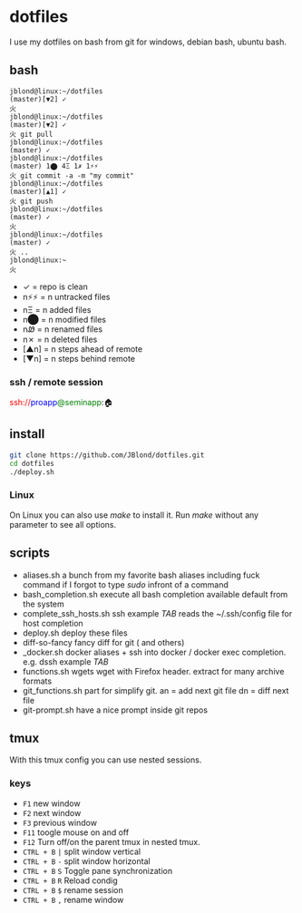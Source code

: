 # dotfiles

I use my dotfiles on bash from git for windows, debian bash, ubuntu bash.

## bash
```
jblond@linux:~/dotfiles
(master)[▼2] ✓
⽕ 
jblond@linux:~/dotfiles
(master)[▼2] ✓
⽕ git pull
jblond@linux:~/dotfiles
(master) ✓
jblond@linux:~/dotfiles
(master) 1⬤ 4Ξ 1✗ 1⚡⚡
⽕ git commit -a -m "my commit" 
jblond@linux:~/dotfiles
(master)[▲1] ✓
⽕ git push
jblond@linux:~/dotfiles
(master) ✓
⽕
jblond@linux:~/dotfiles
(master) ✓
⽕ ..
jblond@linux:~
⽕ 

```

- ✓ = repo is clean
- n⚡⚡  = n untracked files
- nΞ = n added files
- n⬤ = n modified files
- nᏪ = n renamed files
- n✗ = n deleted files
- [▲n] = n steps ahead of remote
- [▼n] = n steps behind remote

### ssh / remote session
<span style="color:red">ssh://</span><span style="color:blue">proapp</span><span style="color:green">@seminapp</span>:🏠
 
## install

```bash
git clone https://github.com/JBlond/dotfiles.git
cd dotfiles
./deploy.sh
```

### Linux

On Linux you can also use *make* to install it. Run *make* without any parameter to see all options.

## scripts

- aliases.sh a bunch from my favorite bash aliases including fuck command if I forgot to type *sudo* infront of a command
- bash_completion.sh execute all bash completion available default from the system
- complete_ssh_hosts.sh ssh example *TAB* reads the ~/.ssh/config file for host completion
- deploy.sh deploy these files
- diff-so-fancy fancy diff for git ( and others)
- _docker.sh docker aliases + ssh into docker / docker exec completion. e.g. dssh example *TAB*
- functions.sh wgets wget with Firefox header. extract for many archive formats
- git_functions.sh part for simplify git.  an = add next git file dn = diff next file
- git-prompt.sh have a nice prompt inside git repos

## tmux
With this tmux config you can use nested sessions.

### keys
- `F1` new window
- `F2` next window
- `F3` previous window
- `F11` toogle mouse on and off
- `F12` Turn off/on the parent tmux in nested tmux. 
- `CTRL + B` `|` split window vertical
- `CTRL + B` `-` split window horizontal
- `CTRL + B` `S` Toggle pane synchronization
- `CTRL + B` `R` Reload condig
- `CTRL + B` `$` rename session
- `CTRL + B` `,` rename window
